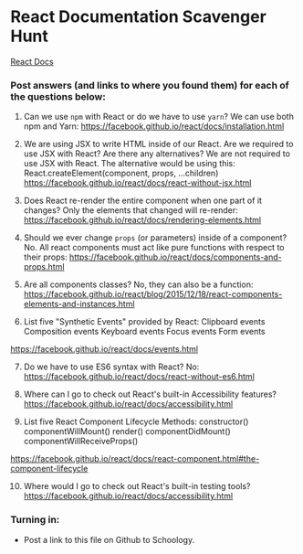 # React Documentation Scavenger Hunt

[React Docs](https://facebook.github.io/react/docs/hello-world.html)

### Post answers (and links to where you found them) for each of the questions below:

1. Can we use `npm` with React or do we have to use `yarn`?
We can use both npm and Yarn: https://facebook.github.io/react/docs/installation.html

2. We are using JSX to write HTML inside of our React. Are we required to use JSX with React? Are there any alternatives?
We are not required to use JSX with React. The alternative would be using this: React.createElement(component, props, ...children)
https://facebook.github.io/react/docs/react-without-jsx.html

3. Does React re-render the entire component when one part of it changes?
Only the elements that changed will re-render: https://facebook.github.io/react/docs/rendering-elements.html

4. Should we ever change `props` (or parameters) inside of a component? 
No. All react components must act like pure functions with respect to their props: https://facebook.github.io/react/docs/components-and-props.html

5. Are all components classes? 
No, they can also be a function: https://facebook.github.io/react/blog/2015/12/18/react-components-elements-and-instances.html

6. List five "Synthetic Events" provided by React:
Clipboard events
Composition events
Keyboard events
Focus events
Form events

https://facebook.github.io/react/docs/events.html

7. Do we have to use ES6 syntax with React?
No: https://facebook.github.io/react/docs/react-without-es6.html

8. Where can I go to check out React's built-in Accessibility features?
https://facebook.github.io/react/docs/accessibility.html

9. List five React Component Lifecycle Methods:
constructor()
componentWillMount()
render()
componentDidMount()
componentWillReceiveProps()

https://facebook.github.io/react/docs/react-component.html#the-component-lifecycle

10. Where would I go to check out React's built-in testing tools?
https://facebook.github.io/react/docs/accessibility.html

### Turning in:

* Post a link to this file on Github to Schoology.
